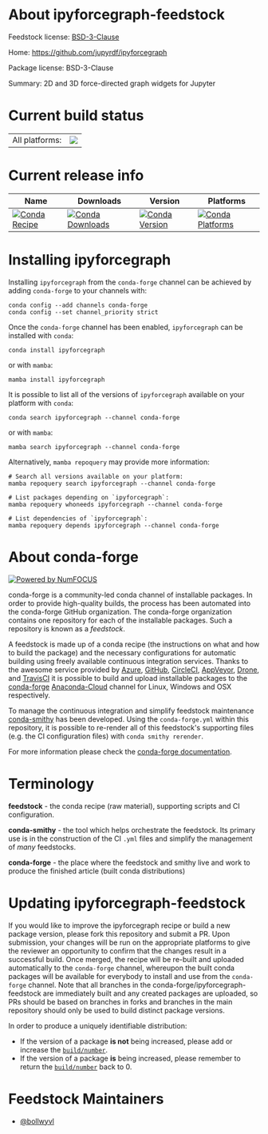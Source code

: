 About ipyforcegraph-feedstock
=============================

Feedstock license: [BSD-3-Clause](https://github.com/conda-forge/ipyforcegraph-feedstock/blob/main/LICENSE.txt)

Home: https://github.com/jupyrdf/ipyforcegraph

Package license: BSD-3-Clause

Summary: 2D and 3D force-directed graph widgets for Jupyter

Current build status
====================


<table><tr><td>All platforms:</td>
    <td>
      <a href="https://dev.azure.com/conda-forge/feedstock-builds/_build/latest?definitionId=18489&branchName=main">
        <img src="https://dev.azure.com/conda-forge/feedstock-builds/_apis/build/status/ipyforcegraph-feedstock?branchName=main">
      </a>
    </td>
  </tr>
</table>

Current release info
====================

| Name | Downloads | Version | Platforms |
| --- | --- | --- | --- |
| [![Conda Recipe](https://img.shields.io/badge/recipe-ipyforcegraph-green.svg)](https://anaconda.org/conda-forge/ipyforcegraph) | [![Conda Downloads](https://img.shields.io/conda/dn/conda-forge/ipyforcegraph.svg)](https://anaconda.org/conda-forge/ipyforcegraph) | [![Conda Version](https://img.shields.io/conda/vn/conda-forge/ipyforcegraph.svg)](https://anaconda.org/conda-forge/ipyforcegraph) | [![Conda Platforms](https://img.shields.io/conda/pn/conda-forge/ipyforcegraph.svg)](https://anaconda.org/conda-forge/ipyforcegraph) |

Installing ipyforcegraph
========================

Installing `ipyforcegraph` from the `conda-forge` channel can be achieved by adding `conda-forge` to your channels with:

```
conda config --add channels conda-forge
conda config --set channel_priority strict
```

Once the `conda-forge` channel has been enabled, `ipyforcegraph` can be installed with `conda`:

```
conda install ipyforcegraph
```

or with `mamba`:

```
mamba install ipyforcegraph
```

It is possible to list all of the versions of `ipyforcegraph` available on your platform with `conda`:

```
conda search ipyforcegraph --channel conda-forge
```

or with `mamba`:

```
mamba search ipyforcegraph --channel conda-forge
```

Alternatively, `mamba repoquery` may provide more information:

```
# Search all versions available on your platform:
mamba repoquery search ipyforcegraph --channel conda-forge

# List packages depending on `ipyforcegraph`:
mamba repoquery whoneeds ipyforcegraph --channel conda-forge

# List dependencies of `ipyforcegraph`:
mamba repoquery depends ipyforcegraph --channel conda-forge
```


About conda-forge
=================

[![Powered by
NumFOCUS](https://img.shields.io/badge/powered%20by-NumFOCUS-orange.svg?style=flat&colorA=E1523D&colorB=007D8A)](https://numfocus.org)

conda-forge is a community-led conda channel of installable packages.
In order to provide high-quality builds, the process has been automated into the
conda-forge GitHub organization. The conda-forge organization contains one repository
for each of the installable packages. Such a repository is known as a *feedstock*.

A feedstock is made up of a conda recipe (the instructions on what and how to build
the package) and the necessary configurations for automatic building using freely
available continuous integration services. Thanks to the awesome service provided by
[Azure](https://azure.microsoft.com/en-us/services/devops/), [GitHub](https://github.com/),
[CircleCI](https://circleci.com/), [AppVeyor](https://www.appveyor.com/),
[Drone](https://cloud.drone.io/welcome), and [TravisCI](https://travis-ci.com/)
it is possible to build and upload installable packages to the
[conda-forge](https://anaconda.org/conda-forge) [Anaconda-Cloud](https://anaconda.org/)
channel for Linux, Windows and OSX respectively.

To manage the continuous integration and simplify feedstock maintenance
[conda-smithy](https://github.com/conda-forge/conda-smithy) has been developed.
Using the ``conda-forge.yml`` within this repository, it is possible to re-render all of
this feedstock's supporting files (e.g. the CI configuration files) with ``conda smithy rerender``.

For more information please check the [conda-forge documentation](https://conda-forge.org/docs/).

Terminology
===========

**feedstock** - the conda recipe (raw material), supporting scripts and CI configuration.

**conda-smithy** - the tool which helps orchestrate the feedstock.
                   Its primary use is in the construction of the CI ``.yml`` files
                   and simplify the management of *many* feedstocks.

**conda-forge** - the place where the feedstock and smithy live and work to
                  produce the finished article (built conda distributions)


Updating ipyforcegraph-feedstock
================================

If you would like to improve the ipyforcegraph recipe or build a new
package version, please fork this repository and submit a PR. Upon submission,
your changes will be run on the appropriate platforms to give the reviewer an
opportunity to confirm that the changes result in a successful build. Once
merged, the recipe will be re-built and uploaded automatically to the
`conda-forge` channel, whereupon the built conda packages will be available for
everybody to install and use from the `conda-forge` channel.
Note that all branches in the conda-forge/ipyforcegraph-feedstock are
immediately built and any created packages are uploaded, so PRs should be based
on branches in forks and branches in the main repository should only be used to
build distinct package versions.

In order to produce a uniquely identifiable distribution:
 * If the version of a package **is not** being increased, please add or increase
   the [``build/number``](https://docs.conda.io/projects/conda-build/en/latest/resources/define-metadata.html#build-number-and-string).
 * If the version of a package **is** being increased, please remember to return
   the [``build/number``](https://docs.conda.io/projects/conda-build/en/latest/resources/define-metadata.html#build-number-and-string)
   back to 0.

Feedstock Maintainers
=====================

* [@bollwyvl](https://github.com/bollwyvl/)


<!-- dummy commit to enable rerendering -->

